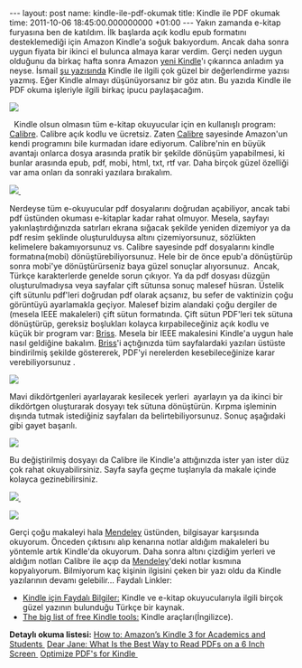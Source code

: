 --- layout: post name: kindle-ile-pdf-okumak title: Kindle ile PDF okumak time: 2011-10-06 18:45:00.000000000 +01:00 --- Yakın zamanda e-kitap furyasına ben de katıldım. İlk başlarda açık kodlu epub formatını desteklemediği için Amazon Kindle'a soğuk bakıyordum. Ancak daha sonra uygun fiyata bir ikinci el bulunca almaya karar verdim. Gerçi neden uygun olduğunu da birkaç hafta sonra Amazon [yeni Kindle](http://www.amazon.co.uk/Kindle-Wi-Fi-6-Ink-Display/dp/B0051QVF7A/ref=amb_link_161260467_1?pf_rd_m=A3P5ROKL5A1OLE&pf_rd_s=gateway-center-column&pf_rd_r=1NS4A3HJAGFFNEHBQ703&pf_rd_t=101&pf_rd_p=255057967&pf_rd_i=468294)'ı çıkarınca anladım ya neyse.
İsmail [şu yazısında](http://ismailari.com/blog/kindle-3-degerlendirmesi-ve-idefixten-kindlea-donusum/) Kindle ile ilgili çok güzel bir değerlendirme yazısı yazmış. Eğer Kindle almayı düşünüyorsanız bir göz atın. Bu yazıda Kindle ile PDF okuma işleriyle ilgili birkaç ipucu paylaşacağım.

[![](http://3.bp.blogspot.com/-mnBNZQj1f9s/TotebVcKpAI/AAAAAAAABDo/Um6g1o0gIj8/s200/kindle_kitap.jpg)](http://3.bp.blogspot.com/-mnBNZQj1f9s/TotebVcKpAI/AAAAAAAABDo/Um6g1o0gIj8/s1600/kindle_kitap.jpg)

 
Kindle olsun olmasın tüm e-kitap okuyucular için en kullanışlı program: [Calibre](http://calibre-ebook.com/). Calibre açık kodlu ve ücretsiz. Zaten [Calibre](http://calibre-ebook.com/) sayesinde Amazon'un kendi programını bile kurmadan idare ediyorum. Calibre'nin en büyük avantajı onlarca dosya arasında pratik bir şekilde dönüşüm yapabilmesi, ki bunlar arasında epub, pdf, mobi, html, txt, rtf var. Daha birçok güzel özelliği var ama onları da sonraki yazılara bırakalım.

[![](http://1.bp.blogspot.com/-Nd5gk84aVHU/TojYjgDnj_I/AAAAAAAABDU/cpJq98_CM04/s400/calibre.jpg) ](http://1.bp.blogspot.com/-Nd5gk84aVHU/TojYjgDnj_I/AAAAAAAABDU/cpJq98_CM04/s1600/calibre.jpg)

Nerdeyse tüm e-okuyucular pdf dosyalarını doğrudan açabiliyor, ancak tabi pdf üstünden okuması e-kitaplar kadar rahat olmuyor. Mesela, sayfayı yakınlaştırdığınızda satırları ekrana sığacak şekilde yeniden dizemiyor ya da pdf resim şeklinde oluşturulduysa altını çizemiyorsunuz, sözlükten kelimelere bakamıyorsunuz vs.
Calibre sayesinde pdf dosyalarını kindle formatına(mobi) dönüştürebiliyorsunuz. Hele bir de önce epub'a dönüştürüp sonra mobi'ye dönüştürürseniz baya güzel sonuçlar alıyorsunuz.  Ancak, Türkçe karakterlerde genelde sorun çıkıyor. Ya da pdf dosyası düzgün oluşturulmadıysa veya sayfalar çift sütunsa sonuç malesef hüsran. Üstelik çift sütunlu pdf'leri doğrudan pdf olarak açsanız, bu sefer de vaktinizin çoğu görüntüyü ayarlamakla geçiyor. Malesef bizim alandaki çoğu dergiler de (mesela IEEE makaleleri) çift sütun formatında.
Çift sütun PDF'leri tek sütuna dönüştürüp, gereksiz boşlukları kolayca kırpabileceğiniz açık kodlu ve küçük bir program var: [Briss](http://sourceforge.net/projects/briss/). Mesela bir IEEE makalesini Kindle'a uygun hale nasıl geldiğine bakalım. [Briss](http://sourceforge.net/projects/briss/)'i açtığınızda tüm sayfalardaki yazıları üstüste bindirilmiş şekilde göstererek, PDF'yi nerelerden kesebileceğinize karar verebiliyorsunuz
.

[![](http://2.bp.blogspot.com/-25-UYgdrXG0/TojzGnUepnI/AAAAAAAABDY/Nn3EOmCy7Rk/s640/briss2.png)](http://2.bp.blogspot.com/-25-UYgdrXG0/TojzGnUepnI/AAAAAAAABDY/Nn3EOmCy7Rk/s1600/briss2.png)

Mavi dikdörtgenleri ayarlayarak kesilecek yerleri  ayarlayın ya da ikinci bir dikdörtgen oluşturarak dosyayı tek sütuna dönüştürün. Kırpma işleminin dışında tutmak istediğiniz sayfaları da belirtebiliyorsunuz. Sonuç aşağıdaki gibi gayet başarılı.

[![](http://1.bp.blogspot.com/-hbBAs6nNwP4/TojzovoBYCI/AAAAAAAABDc/vuSaLF_QPb4/s400/tek_sutun.png)](http://1.bp.blogspot.com/-hbBAs6nNwP4/TojzovoBYCI/AAAAAAAABDc/vuSaLF_QPb4/s1600/tek_sutun.png)

Bu değiştirilmiş dosyayı da Calibre ile Kindle'a attığınızda ister yan ister düz çok rahat okuyabilirsiniz. Sayfa sayfa geçme tuşlarıyla da makale içinde kolayca gezinebilirsiniz.

[![](http://3.bp.blogspot.com/-pNJnHezYth8/Toj0RKkrEAI/AAAAAAAABDg/xG8_UywIJ5M/s320/kindle_dikey.JPG) ](http://3.bp.blogspot.com/-pNJnHezYth8/Toj0RKkrEAI/AAAAAAAABDg/xG8_UywIJ5M/s1600/kindle_dikey.JPG) 

[![](http://1.bp.blogspot.com/-qClsccs48dc/Toj0XHLfemI/AAAAAAAABDk/tIlj0LctZDs/s320/kindle_yatay.JPG)](http://1.bp.blogspot.com/-qClsccs48dc/Toj0XHLfemI/AAAAAAAABDk/tIlj0LctZDs/s1600/kindle_yatay.JPG)

Gerçi çoğu makaleyi hala [Mendeley](http://asuyatuyolar.blogspot.com/2009/12/mendeley-akademik-pdf-ve-referans.html) üstünden, bilgisayar karşısında okuyorum. Önceden çıktısını alıp kenarına notlar aldığım makaleleri bu yöntemle artık Kindle'da okuyorum. Daha sonra altını çizdiğim yerleri ve aldığım notları Calibre ile açıp da [Mendeley](http://asuyatuyolar.blogspot.com/2009/12/mendeley-akademik-pdf-ve-referans.html)'deki notlar kısmına kopyalıyorum.
Bilmiyorum kaç kişinin ilgisini çeken bir yazı oldu da Kindle yazılarının devamı gelebilir...
Faydalı Linkler:

-   [Kindle için Faydalı Bilgiler:](http://kindlebilgideposu.wordpress.com/) Kindle ve e-kitap okuyucularıyla ilgili birçok güzel yazının bulunduğu Türkçe bir kaynak.
-   [The big list of free Kindle tools:](http://www.freewaregenius.com/2011/08/28/the-big-list-of-free-kindle-tools/) Kindle araçları(İngilizce).

**Detaylı okuma listesi:**
[How to: Amazon’s Kindle 3 for Academics and Students ](http://commonsenseatheism.com/?p=11706)
[Dear Jane: What Is the Best Way to Read PDFs on a 6 Inch Screen ](http://dearauthor.com/ebooks/dear-jane-ebooks/dear-jane-what-is-the-best-way-to-read-pdfs-on-a-6-inch-screen/)
[Optimize PDF's for Kindle ](http://www.freewaregenius.com/2011/03/24/optimize-pdfs-for-reading-on-your-kindle-3-crop-then-convert-to-a-kindle-friendly-format/)

